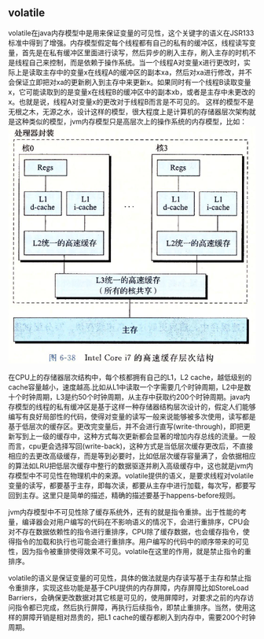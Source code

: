 ## volatile
 
 volatile在java内存模型中是用来保证变量的可见性，这个关键字的语义在JSR133标准中得到了增强。内存模型假定每个线程都有自己的私有的缓冲区，线程读写变量，首先是在私有缓冲区里面进行读写，然后异步的刷入主存，刷入主存的时机不是线程自己来控制，而是依赖于操作系统。当一个线程A对变量x进行更改时，实际上是读取主存中的变量x在线程A的缓冲区的副本xa，然后对xa进行修改，并不会保证立即把对xa的更新刷入到主存中来更新x。如果同时有一个线程B读取变量x，它可能读取到的是变量x在线程B的缓冲区中的副本xb，或者是主存中未更改的x。也就是说，线程A对变量x的更改对于线程B而言是不可见的。
 这样的模型不是无根之木，无源之水，设计这样的模型，很大程度上是计算机的存储器层次架构就是这种类似的模型，jvm内存模型只是高层次上的操作系统的内存模型，比如：
 ![core i7 cache](./img/i7cache.png)

 在CPU上的存储器层次结构中，每个核都拥有自己的L1，L2 cache，越低级别的cache容量越小，速度越高.比如从L1中读取一个字需要几个时钟周期，L2中是数十个时钟周期，L3是约50个时钟周期，从主存中获取约200个时钟周期。java内存模型的线程的私有缓冲区是基于这样一种存储器结构层次设计的，假定人们能够编写有良好局部性的代码，使得对变量的读写一般来说能够被多次使用，读写都是基于低层次的缓存区。更改完变量后，并不会进行直写(write-through)，即把更新写到上一级的缓存中，这种方式每次更新都会显著的增加内存总线的流量。一般而言，cpu更会选择写回(write-back)，这种方式是当低层次缓存更改后，不直接相应的去更改高级缓存，而是等到必要时，比如低层次缓存容量满了，会依据相应的算法如LRU把低层次缓存中整行的数据驱逐并刷入高级缓存中，这也就是jvm内存模型中不可见性在物理机中的来源。volatile提供的语义，是要求线程对volatile变量的读写，都要基于主存，即每次读，都要从主存中进行加载，每次写，都要写回到主存。这里只是简单的描述，精确的描述要基于happens-before规则。

 jvm内存模型中不可见性除了缓存系统外，还有的就是指令重排。出于性能的考量，编译器会对用户编写的代码在不影响语义的情况下，会进行重排序，CPU会对不存在数据依赖性的指令进行重排序，CPU除了缓存数据，也会缓存指令，使得指令的加载和执行也可能会进行重排序。用户编写的代码中的顺序带来的可见性，因为指令被重排使得效果不可见。volatile在这里的作用，就是禁止指令的重排序。

 volatile的语义是保证变量的可见性，具体的做法就是内存读写基于主存和禁止指令重排序，实现这些功能是基于CPU提供的内存屏障，内存屏障比如StoreLoad Barriers，会确保更改数据对其它核是可见的，使用屏障时，对要求之前的内存访问指令都已完成，然后执行屏障，再执行后续指令，即禁止重排序。当然，使用这样的屏障开销是相对昂贵的，把L1 cache的缓存都刷入到内存中，需要200个时钟周期。
